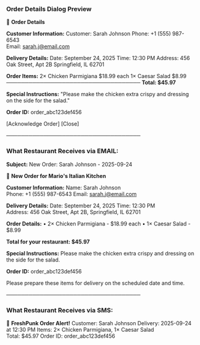 ### Order Details Dialog Preview

📱 **Order Details**

**Customer Information:**
Customer:    Sarah Johnson
Phone:       +1 (555) 987-6543  
Email:       sarah.j@email.com

**Delivery Details:**
Date:        September 24, 2025
Time:        12:30 PM
Address:     456 Oak Street, Apt 2B
             Springfield, IL 62701

**Order Items:**
2× Chicken Parmigiana        $18.99 each
1× Caesar Salad              $8.99
────────────────────────────────────
**Total: $45.97**

**Special Instructions:**
"Please make the chicken extra crispy and 
dressing on the side for the salad."

**Order ID:** order_abc123def456

[Acknowledge Order] [Close]

────────────────────────────────────

### What Restaurant Receives via EMAIL:

**Subject:** New Order: Sarah Johnson - 2025-09-24

📧 **New Order for Mario's Italian Kitchen**

**Customer Information:**
Name: Sarah Johnson  
Phone: +1 (555) 987-6543
Email: sarah.j@email.com

**Delivery Details:**
Date: September 24, 2025
Time: 12:30 PM  
Address: 456 Oak Street, Apt 2B, Springfield, IL 62701

**Order Details:**
• 2× Chicken Parmigiana - $18.99 each
• 1× Caesar Salad - $8.99

**Total for your restaurant: $45.97**

**Special Instructions:**
Please make the chicken extra crispy and dressing 
on the side for the salad.

**Order ID:** order_abc123def456

Please prepare these items for delivery on the 
scheduled date and time.

────────────────────────────────────

### What Restaurant Receives via SMS:

📱 **FreshPunk Order Alert!**
Customer: Sarah Johnson
Delivery: 2025-09-24 at 12:30 PM
Items: 2× Chicken Parmigiana, 1× Caesar Salad  
Total: $45.97
Order ID: order_abc123def456